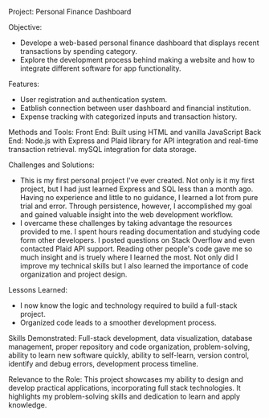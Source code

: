 Project: Personal Finance Dashboard

Objective:
- Develope a web-based personal finance dashboard that displays recent transactions by spending category.
- Explore the development process behind making a website and how to integrate different software for app functionality.

Features:
- User registration and authentication system.
- Eatblish connection between user dashboard and financial institution.
- Expense tracking with categorized inputs and transaction history.

Methods and Tools:
Front End: Built using HTML and vanilla JavaScript
Back End: Node.js with Express and Plaid library for API integration and real-time transaction retrieval. mySQL integration for data storage.

Challenges and Solutions:
- This is my first personal project I've ever created. Not only is it my first project, but I had just learned Express and SQL less than a month ago. Having no experience and little to no guidance,
  I learned a lot from pure trial and error.
  Through persistence, however, I accomplished my goal and gained valuable insight into the web development workflow.
- I overcame these challenges by taking advantage the resources provided to me. I spent hours reading documentation and studying code form other developers. I posted questions on Stack Overflow and even contacted Plaid API support.
  Reading other people's code gave me so much insight and is truely where I learned the most. Not only did I improve my technical skills but I also learned the importance of code organization and project design.
  
Lessons Learned:
- I now know the logic and technology required to build a full-stack project.
- Organized code leads to a smoother development process.

Skills Demonstrated:
Full-stack development, data visualization, database management, proper repository and code organization, problem-solving, ability to learn new software quickly, ability to self-learn, version control,
identify and debug errors, development process timeline.

Relevance to the Role:
This project showcases my ability to design and develop practical applications, incorporating full stack technologies. It highlights my problem-solving skills and dedication to learn and apply knowledge.
